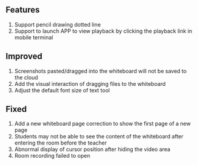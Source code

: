 ## Features

1. Support pencil drawing dotted line
2. Support to launch APP to view playback by clicking the playback link in mobile terminal

## Improved

1. Screenshots pasted/dragged into the whiteboard will not be saved to the cloud
2. Add the visual interaction of dragging files to the whiteboard
3. Adjust the default font size of text tool

## Fixed

1. Add a new whiteboard page correction to show the first page of a new page
2. Students may not be able to see the content of the whiteboard after entering the room before the teacher
3. Abnormal display of cursor position after hiding the video area
4. Room recording failed to open
